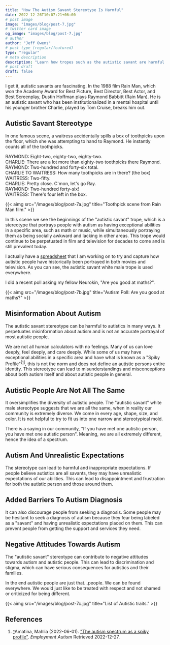 ```yaml
---
title: "How The Autism Savant Stereotype Is Harmful"
date: 2022-12-26T10:07:21+06:00
# post image
image: "images/blog/post-7.jpg"
# twitter card image
og_image: "images/blog/post-7.jpg"
# author
author: "Jeff Owens"
# post type (regular/featured)
type: "regular"
# meta description
description: "Learn how tropes such as the autistic savant are harmful."
# post draft
draft: false
---
```


I get it, autistic savants are fascinating. In the 1988 film Rain Man, which won the Academy Award for Best Picture, Best Director, Best Actor, and Best Screenplay, Dustin Hoffman plays Raymond Babbitt (Rain Man). He is an autistic savant who has been institutionalized in a mental hospital until his younger brother Charlie, played by Tom Cruise, breaks him out. 

<h2 class="h4 mb-4">Autistic Savant Stereotype</h2>

In one famous scene, a waitress accidentally spills a box of toothpicks upon the floor, which she was attempting to hand to Raymond. He instantly counts all of the toothpicks. 

RAYMOND: Eight-two, eighty-two, eighty-two.<br>
CHARLIE: There are a lot more than eighty-two toothpicks there Raymond.<br>
RAYMOND: Two-hundred and forty-six total.<br>
CHARLIE TO WAITRESS: How many toothpicks are in there? (the box)<br>
WAITRESS: Two-fifty.<br>
CHARLIE: Pretty close. C'mon, let's go Ray.<br>
RAYMOND: Two-hundred forty-six!<br>
WAITRESS: There's four left in the box.<br>

{{< aimg  src="/images/blog/post-7a.jpg" title="Toothpick scene from Rain Man film." >}}

In this scene we see the beginnings of the "autistic savant" trope, which is a stereotype that portrays people with autism as having exceptional abilities in a specific area, such as math or music, while simultaneously portraying them as being socially awkward and lacking in other areas. This trope would continue to be perpetuated in film and television for decades to come and is still prevalent today.

I actually have a <a href="https://docs.google.com/spreadsheets/d/10Hl9S0yLUm5qlqEVe5osGVSTFt3OPoVZb-sPejNkvPY/edit#gid=0" title="Autism in the media">spreadsheet</a> that I am working on to try and capture how autistic people have historically been portrayed in both movies and television. As you can see, the autistic savant white male trope is used everywhere.

I did a recent poll asking my fellow Neurokin, "Are you good at maths?".

{{< aimg  src="/images/blog/post-7b.jpg" title="Autism Poll: Are you good at maths?" >}}

<h2 class="h4 mb-4">Misinformation About Autism</h2>

The autistic savant stereotype can be harmful to autistics in many ways. It perpetuates misinformation about autism and is not an accurate portrayal of most autistic people. 

We are not all human calculators with no feelings. Many of us can love deeply, feel deeply, and care deeply. While some of us may have exceptional abilities in a specific area and have what is known as a "Spiky Profile"<sup id="_ref-1" class="reference"><a href="#_note-1" data-toggle="tooltip" title="The autism spectrum as a spiky profile.">[1]</a></sup>, this is not the norm and does not define an autistic persons entire identity. This stereotype can lead to misunderstandings and misconceptions about both autism itself and about autistic people in general.

<h2 class="h4 mb-4">Autistic People Are Not All The Same</h2>

It oversimplifies the diversity of autistic people. The "autistic savant" white male stereotype suggests that we are all the same, when in reality our community is extremely diverse. We come in every age, shape, size, and color. It is not helpful to try to fit us into one narrow and stereotypical mold.

There is a saying in our community, "If you have met one autistic person, you have met one autistic person". Meaning, we are all extremely different, hence the idea of a spectrum. 

<h2 class="h4 mb-4">Autism And Unrealistic Expectations</h2>

The stereotype can lead to harmful and inappropriate expectations. If people believe autistics are all savants, they may have unrealistic expectations of our abilities. This can lead to disappointment and frustration for both the autistic person and those around them.

<h2 class="h4 mb-4">Added Barriers To Autism Diagnosis</h2>

It can also discourage people from seeking a diagnosis. Some people may be hesitant to seek a diagnosis of autism because they fear being labeled as a "savant" and having unrealistic expectations placed on them. This can prevent people from getting the support and services they need.

<h2 class="h4 mb-4">Negative Attitudes Towards Autism</h2>

The "autistic savant" stereotype can contribute to negative attitudes towards autism and autistic people. This can lead to discrimination and stigma, which can have serious consequences for autistics and their families. 

In the end autistic people are just that...people. We can be found everywhere. We would just like to be treated with respect and not shamed or criticized for being different.

{{< aimg  src="/images/blog/post-7c.jpg" title="List of Autistic traits." >}}

<h2 class="h4 my-4" id="zapme">References</h2>
<ol class="references">
<li id="_note-1"><a href="#_ref-1" class="uparrow">^</a><span>Amatina, Mahlia (2022-06-01).</span> <a href="https://www.employmentautism.org.uk/blog/the-autism-spectrum-as-a-spiky-profile" rel="nofollow" class="external">"The autism spectrum as a spiky profile"</a>. <cite>Employment Autism</cite> Retrieved 2022-12-27.
</li>
</ol>
